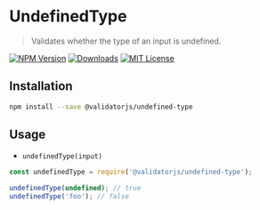 # UndefinedType

> Validates whether the type of an input is undefined.

[![NPM Version](https://img.shields.io/npm/v/@validatorjs/undefined-type.svg)](https://www.npmjs.com/package/@validatorjs/undefined-type)
[![Downloads](https://img.shields.io/npm/dt/@validatorjs/undefined-type.svg)](https://www.npmjs.com/package/@validatorjs/undefined-type)
[![MIT License](https://img.shields.io/npm/l/@validatorjs/undefined-type.svg)](../../LICENSE)

## Installation

```bash
npm install --save @validatorjs/undefined-type
```

## Usage

- `undefinedType(input)`

```js
const undefinedType = require('@validatorjs/undefined-type');

undefinedType(undefined); // true
undefinedType('foo'); // false
```
